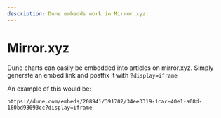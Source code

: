 ```yaml
---
description: Dune embedds work in Mirror.xyz!
---
```


# Mirror.xyz

Dune charts can easily be embedded into articles on mirror.xyz. Simply generate an embed link and postfix it with `?display=iframe`

An example of this would be:

`https://dune.com/embeds/208941/391702/34ee3319-1cac-40e1-a08d-160bd93693cc?display=iframe`
